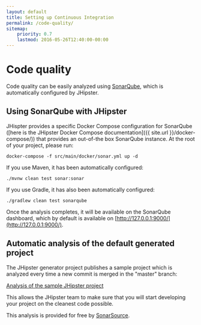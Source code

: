 ```yaml
---
layout: default
title: Setting up Continuous Integration
permalink: /code-quality/
sitemap:
    priority: 0.7
    lastmod: 2016-05-26T12:40:00-00:00
---
```


# <i class="fa fa-diamond"></i> Code quality

Code quality can be easily analyzed using [SonarQube](http://www.sonarqube.org/), which is automatically configured by JHipster.

## Using SonarQube with JHipster

JHispter provides a specific Docker Compose configuration for SonarQube ([here is the JHipster Docker Compose documentation]({{ site.url }}/docker-compose/)) that provides an out-of-the box SonarQube instance. At the root of your project, please run:

    docker-compose -f src/main/docker/sonar.yml up -d

If you use Maven, it has been automatically configured:

    ./mvnw clean test sonar:sonar

If you use Gradle, it has also been automatically configured:

    ./gradlew clean test sonarqube

Once the analysis completes, it will be available on the SonarQube dashboard, which by default is available on [http://127.0.0.1:9000/](http://127.0.0.1:9000/).

## Automatic analysis of the default generated project

The JHipster generator project publishes a sample project which is analyzed every time a new commit is merged in the "master" branch:

[Analysis of the sample JHipster project](https://nemo.sonarqube.org/overview?id=io.github.jhipster.sample%3Ajhipster-sample-application)

This allows the JHipster team to make sure that you will start developing your project on the cleanest code possible.

This analysis is provided for free by [SonarSource](http://www.sonarsource.com).
